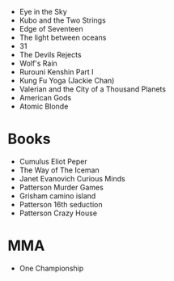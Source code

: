
* Eye in the Sky
* Kubo and the Two Strings
* Edge of Seventeen
* The light between oceans
* 31
* The Devils Rejects
* Wolf's Rain
* Rurouni Kenshin Part I
* Kung Fu Yoga (Jackie Chan)
* Valerian and the City of a Thousand Planets
* American Gods
* Atomic Blonde


# Books
* Cumulus Eliot Peper
* The Way of The Iceman
* Janet Evanovich Curious Minds 
* Patterson Murder Games
* Grisham camino island
* Patterson 16th seduction
* Patterson Crazy House


# MMA
* One Championship
